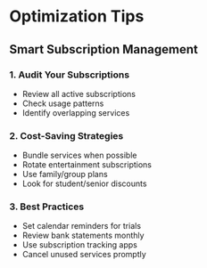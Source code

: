# Optimization Tips

## Smart Subscription Management

### 1. Audit Your Subscriptions

- Review all active subscriptions
- Check usage patterns
- Identify overlapping services

### 2. Cost-Saving Strategies

- Bundle services when possible
- Rotate entertainment subscriptions
- Use family/group plans
- Look for student/senior discounts

### 3. Best Practices

- Set calendar reminders for trials
- Review bank statements monthly
- Use subscription tracking apps
- Cancel unused services promptly